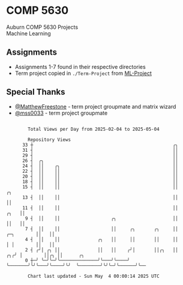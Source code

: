 # COMP 5630
Auburn COMP 5630 Projects  
Machine Learning

## Assignments
- Assignments 1-7 found in their respective directories
- Term project copied in `./Term-Project` from [ML-Project](https://github.com/wumphlett/ML-Project)

## Special Thanks
- [@MatthewFreestone](https://github.com/MatthewFreestone) - term project groupmate and matrix wizard
- [@mss0033](https://github.com/mss0033) - term project groupmate

```

        Total Views per Day from 2025-02-04 to 2025-05-04

        Repository Views
      33 ┼                                                    ╭╮
      31 ┤                                                    ││
      29 ┤                                                    ││
      26 ┤  ╭╮                                                ││
      24 ┤  ││    ╭╮                                          ││
      22 ┤  ││    ││                                          ││
      20 ┤  ││    ││                                          ││
      18 ┤  ││    ││                                          ││
      15 ┤  ││    ││                                          ││                       ╭╮
      13 ┤  ││    ││                                          ││                       ││
      11 ┤  ││    ││                                          ││                  ╭╮   ││
       9 ┤  ││    ││                   ╭╮                     ││                  ││   ││
       7 ┤  ││    ││                   ││     ╭╮       ╭╮     ││       ╭─╮        ││   ││
       4 ┤  ││    ││              ╭╮   ││     ││       ││     ││       │ │        ││   ││
       2 ┤ ╭╯│ ╭╮ ││              ││   ││    ╭╯│       ││╭╮   ││    ╭╮╭╯ │        ││╭╮ ││      ╭╮
       0 ┼─╯ ╰─╯╰─╯╰──────────────╯╰───╯╰────╯ ╰───────╯╰╯╰───╯╰────╯╰╯  ╰────────╯╰╯╰─╯╰──────╯╰──

        Chart last updated - Sun May  4 00:00:14 2025 UTC
        
```
